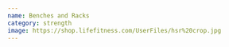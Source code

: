 ```yaml
---
name: Benches and Racks
category: strength
image: https://shop.lifefitness.com/UserFiles/hsr%20crop.jpg
---
```

